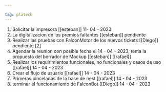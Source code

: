 ```yaml
---

tag: platech
---
```


1. Solicitar la impresora [[esteban]] 11- 04 - 2023
2. La digitalizacion de los premios faltantes [[esteban]] pendiente
3. Realizar las pruebas con FalconMotor de los nuevos tickets [[Diego]] pendiente [2]
4. Agendar la reunion con posible fecha el 14 - 04 - 2023, tema la propuesta del borrador de Mockup [[esteban]] [[rafael]]
5. Realizar los requirimientos funcionales, no funcionales y casos de uso [[rafael]] 14 - 04 - 2023
6. Crear el flujo de usuario [[rafael]] 14 - 04 - 2023
7. Primeras pinceladas de la base de nest [[rafael]]  14 - 04 - 2023
8. terminar el funcionamiento de FalconBot [[Diego]] 14 - 04 - 2023


